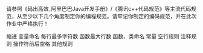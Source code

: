 请参照《码出高效_阿里巴巴Java开发手册》/《腾讯c++代码规范》等主流代码规范，从至少以下几个角度制定你的编程规范。请牢记你制定的编码规范，并在此次作业中严格执行！

缩进
变量命名
每行最多字符数
函数最大行数
函数、类命名
常量
空行规则
注释规则
操作符前后空格
其他规则
